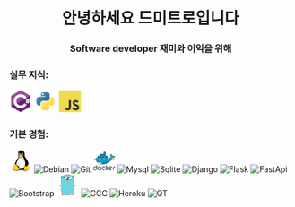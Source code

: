<h1 align="center">안녕하세요 드미트로입니다</h1>
<h3 align="center">Software developer 재미와 이익을 위해</h3>
  
<h3 align="left">실무 지식:</h3>
<p align="left">
  <img src="https://raw.githubusercontent.com/devicons/devicon/master/icons/csharp/csharp-original.svg" alt="Csharp" width="40" height="40"/>
  <img src="https://raw.githubusercontent.com/devicons/devicon/master/icons/python/python-original.svg" alt="Python" width="40" height="40"/>
  <img src="https://raw.githubusercontent.com/devicons/devicon/master/icons/javascript/javascript-original.svg" alt="Javascript" width="40" height="40"/>
</p>

<h3 align="left">기본 경험:</h3>
<p align="left">
  <img src="https://raw.githubusercontent.com/devicons/devicon/master/icons/linux/linux-original.svg" alt="Linux" width="40" height="40"/>
  <img src="https://cdn.jsdelivr.net/gh/devicons/devicon/icons/debian/debian-original.svg" alt="Debian" width="40" height="40"/>
  <img src="https://www.vectorlogo.zone/logos/git-scm/git-scm-icon.svg" alt="Git" width="40" height="40"/>
  <img src="https://raw.githubusercontent.com/devicons/devicon/master/icons/docker/docker-original-wordmark.svg" alt="Docker" width="40" height="40"/>
  <img src="https://cdn.jsdelivr.net/gh/devicons/devicon/icons/mysql/mysql-original.svg" alt="Mysql" width="40" height="40"/>
  <img src="https://www.vectorlogo.zone/logos/sqlite/sqlite-icon.svg" alt="Sqlite" width="40" height="40"/>
  <img src="https://cdn.jsdelivr.net/gh/devicons/devicon/icons/django/django-plain.svg" alt="Django" width="40" height="40"/>
  <img src="https://cdn.jsdelivr.net/gh/devicons/devicon/icons/flask/flask-original.svg" alt="Flask" width="40" height="40"/>
  <img src="https://cdn.jsdelivr.net/gh/devicons/devicon/icons/fastapi/fastapi-original.svg" alt="FastApi" width="40" height="40"/>
  <img src="https://cdn.jsdelivr.net/gh/devicons/devicon/icons/bootstrap/bootstrap-original.svg" alt="Bootstrap" width="40" height="40"/>
  <img src="https://raw.githubusercontent.com/devicons/devicon/master/icons/go/go-original.svg" alt="GO" width="40" height="40"/>
  <img src="https://cdn.jsdelivr.net/gh/devicons/devicon/icons/googlecloud/googlecloud-original.svg" alt="GCC" width="40" height="40"/>    
  <img src="https://cdn.jsdelivr.net/gh/devicons/devicon/icons/heroku/heroku-original.svg" alt="Heroku" width="40" height="40"/>
  <img src="https://upload.wikimedia.org/wikipedia/commons/0/0b/Qt_logo_2016.svg" alt="QT" width="40" height="40"/>
 </p>
